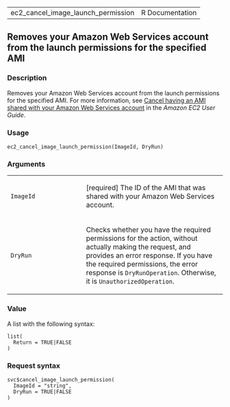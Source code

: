 <table style="width: 100%;">
<tbody>
<tr class="odd">
<td>ec2_cancel_image_launch_permission</td>
<td style="text-align: right;">R Documentation</td>
</tr>
</tbody>
</table>

## Removes your Amazon Web Services account from the launch permissions for the specified AMI

### Description

Removes your Amazon Web Services account from the launch permissions for
the specified AMI. For more information, see [Cancel having an AMI
shared with your Amazon Web Services
account](https://docs.aws.amazon.com/AWSEC2/latest/UserGuide/cancel-sharing-an-AMI.html)
in the *Amazon EC2 User Guide*.

### Usage

    ec2_cancel_image_launch_permission(ImageId, DryRun)

### Arguments

<table>
<colgroup>
<col style="width: 35%" />
<col style="width: 65%" />
</colgroup>
<tbody>
<tr class="odd">
<td><code
id="ec2_cancel_image_launch_permission_:_ImageId">ImageId</code></td>
<td><p>[required] The ID of the AMI that was shared with your Amazon Web
Services account.</p></td>
</tr>
<tr class="even">
<td><code
id="ec2_cancel_image_launch_permission_:_DryRun">DryRun</code></td>
<td><p>Checks whether you have the required permissions for the action,
without actually making the request, and provides an error response. If
you have the required permissions, the error response is
<code>DryRunOperation</code>. Otherwise, it is
<code>UnauthorizedOperation</code>.</p></td>
</tr>
</tbody>
</table>

### Value

A list with the following syntax:

    list(
      Return = TRUE|FALSE
    )

### Request syntax

    svc$cancel_image_launch_permission(
      ImageId = "string",
      DryRun = TRUE|FALSE
    )
